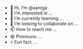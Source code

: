 - 👋 Hi, I’m @aanrga
- 👀 I’m interested in ...
- 🌱 I’m currently learning ...
- 💞️ I’m looking to collaborate on ...
- 📫 How to reach me ...
- 😄 Pronouns: ...
- ⚡ Fun fact: ...

<!---
aanrga/aanrga is a ✨ special ✨ repository because its `README.md` (this file) appears on your GitHub profile.
You can click the Preview link to take a look at your changes.
--->
